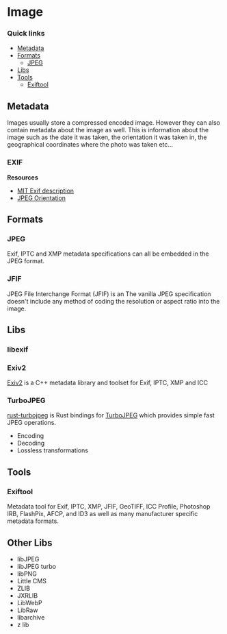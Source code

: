 # Image

### Quick links
* [Metadata](#metadata)
* [Formats](#formats)
  * [JPEG](#jpeg)
* [Libs](#libs)
* [Tools](#tools)
  * [Exiftool](#exiftool)

## Metadata
Images usually store a compressed encoded image. However they can also contain metadata about the 
image as well. This is information about the image such as the date it was taken, the orientation it 
was taken in, the geographical coordinates where the photo was taken etc...

### EXIF

**Resources**
* [MIT Exif description](https://www.media.mit.edu/pia/Research/deepview/exif.html)
* [JPEG Orientation](https://magnushoff.com/articles/jpeg-orientation/)

## Formats

### JPEG
Exif, IPTC and XMP metadata specifications can all be embedded in the JPEG format.

### JFIF
JPEG File Interchange Format (JFIF) is an 
The vanilla JPEG specification doesn't include any method of coding the resolution or aspect ratio 
into the image.


## Libs

### libexif

### Exiv2
[Exiv2](https://exiv2.org/) is a C++ metadata library and toolset for Exif, IPTC, XMP and ICC

### TurboJPEG
[rust-turbojpeg](https://crates.io/crates/turbojpeg) is Rust bindings for 
[TurboJPEG](https://github.com/libjpeg-turbo/libjpeg-turbo) which provides simple fast JPEG 
operations.

* Encoding
* Decoding
* Lossless transformations

## Tools

### Exiftool
Metadata tool for Exif, IPTC, XMP, JFIF, GeoTIFF, ICC Profile, Photoshop IRB, FlashPix, AFCP, and ID3 
as well as many manufacturer specific metadata formats.


## Other Libs
* libJPEG
* libJPEG turbo
* libPNG
* Little CMS
* ZLIB
* JXRLIB
* LibWebP
* LibRaw
* libarchive
* z lib


